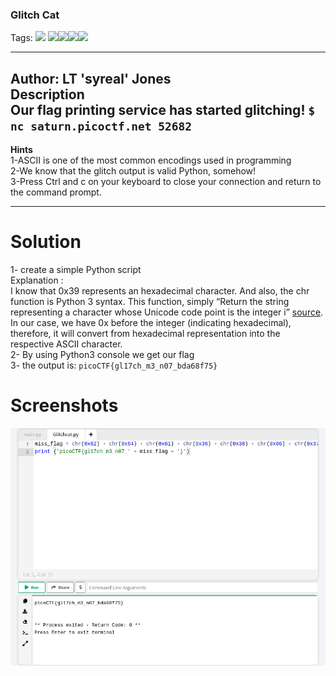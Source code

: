 ### Glitch Cat
Tags: ![](https://img.shields.io/badge/Beginner_picoCTF_2022-blue) ![](https://img.shields.io/badge/General_Skills-red)![](https://img.shields.io/badge/Python-black)![](https://img.shields.io/badge/nc-black)![](https://img.shields.io/badge/shell-black)

------------
Author: LT 'syreal' Jones<br>
**Description**<br>
Our flag printing service has started glitching! `$ nc saturn.picoctf.net 52682`
------------

**Hints**<br>
1-ASCII is one of the most common encodings used in programming<br>
2-We know that the glitch output is valid Python, somehow!<br>
3-Press Ctrl and c on your keyboard to close your connection and return to the command prompt.<br>

------------
# Solution
1-  create a simple Python script  <br>
Explanation :<br>
I know that 0x39 represents an hexadecimal character. And also, the chr function is Python 3 syntax. This function, simply “Return the string representing a character whose Unicode code point is the integer i” [source]( https://docs.python.org/3/library/functions.html#chr). In our case, we have 0x before the integer (indicating hexadecimal), therefore, it will convert from hexadecimal representation into the respective ASCII character.<br>
2- By using Python3 console we get our flag<br>
3- the output is:
`picoCTF{gl17ch_m3_n07_bda68f75}`<br>
# Screenshots
![](glitchcat.solved.png)

